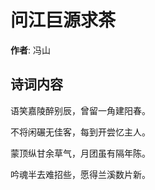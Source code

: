 # 问江巨源求茶

**作者**: 冯山

## 诗词内容

语笑嘉陵醉别辰，曾留一角建阳春。

不将闲碾无佳客，每到开尝忆主人。

蒙顶纵甘余草气，月团虽有隔年陈。

吟魂半去难招些，愿得兰溪数片新。

